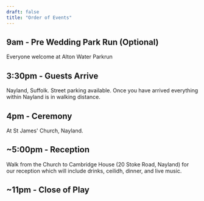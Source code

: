 ```yaml
---
draft: false
title: "Order of Events"
---
```


## 9am - Pre Wedding Park Run (Optional)
Everyone welcome at Alton Water Parkrun  

## 3:30pm - Guests Arrive
Nayland, Suffolk. Street parking available. 
Once you have arrived everything within Nayland is in walking distance. 

## 4pm - Ceremony
At St James' Church, Nayland. 

## ~5:00pm - Reception
Walk from the Church to Cambridge House (20 Stoke Road, Nayland) for our reception which will include drinks, ceilidh, dinner, and live music.

## ~11pm - Close of Play

